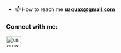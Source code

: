 - 📫 How to reach me **uaquax@gmail.com**

<h3 align="left">Connect with me:</h3>
<p align="left">
<a href="https://discord.gg/uaquax" target="blank"><img align="center" src="https://raw.githubusercontent.com/rahuldkjain/github-profile-readme-generator/master/src/images/icons/Social/discord.svg" alt="uaquax" height="30" width="40" /></a>
</p>
